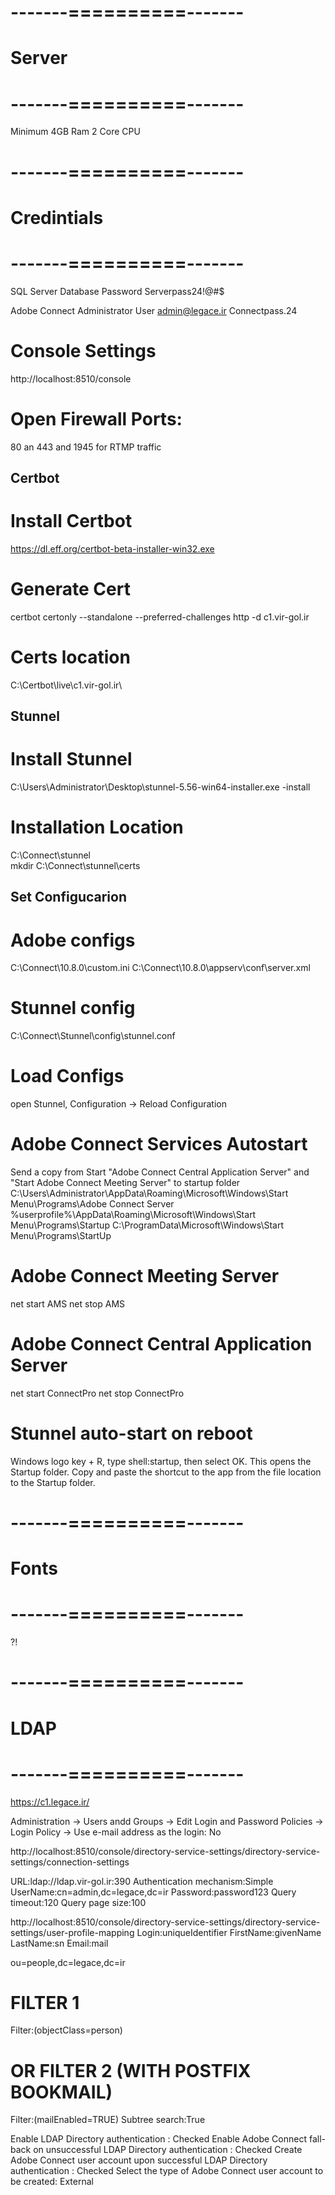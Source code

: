 
# -------==========-------
# Server
# -------==========-------
Minimum
4GB Ram
2 Core CPU
# -------==========-------
# Credintials
# -------==========-------

SQL Server Database Password
Serverpass24!@#$

Adobe Connect Administrator User
admin@legace.ir
Connectpass.24

# Console Settings
http://localhost:8510/console

# Open Firewall Ports:
80 an 443 and 1945 for RTMP traffic 

## Certbot
# Install Certbot 
https://dl.eff.org/certbot-beta-installer-win32.exe
# Generate Cert
certbot certonly --standalone  --preferred-challenges http -d c1.vir-gol.ir
# Certs location
C:\Certbot\live\c1.vir-gol.ir\

## Stunnel
# Install Stunnel
C:\Users\Administrator\Desktop\stunnel-5.56-win64-installer.exe -install
# Installation Location
C:\Connect\stunnel\
mkdir C:\Connect\stunnel\certs
## Set Configucarion
# Adobe configs
C:\Connect\10.8.0\custom.ini
C:\Connect\10.8.0\appserv\conf\server.xml
# Stunnel config
C:\Connect\Stunnel\config\stunnel.conf
# Load Configs
open Stunnel, Configuration -> Reload Configuration


# Adobe Connect Services Autostart
Send a copy from Start "Adobe Connect Central Application Server" and "Start Adobe Connect Meeting Server" to startup folder
C:\Users\Administrator\AppData\Roaming\Microsoft\Windows\Start Menu\Programs\Adobe Connect Server
%userprofile%\AppData\Roaming\Microsoft\Windows\Start Menu\Programs\Startup
C:\ProgramData\Microsoft\Windows\Start Menu\Programs\StartUp

# Adobe Connect Meeting Server
net start AMS
net stop AMS
#  Adobe Connect Central Application Server
net start ConnectPro
net stop ConnectPro

# Stunnel auto-start on reboot
Windows logo key  + R, type shell:startup, then select OK. This opens the Startup folder.
Copy and paste the shortcut to the app from the file location to the Startup folder.

# -------==========-------
# Fonts
# -------==========-------
?!

# -------==========-------
# LDAP
# -------==========-------
https://c1.legace.ir/

Administration -> Users andd Groups -> Edit Login and Password Policies -> Login Policy -> Use e-mail address as the login: No

http://localhost:8510/console/directory-service-settings/directory-service-settings/connection-settings

URL:ldap://ldap.vir-gol.ir:390
Authentication mechanism:Simple
UserName:cn=admin,dc=legace,dc=ir
Password:password123
Query timeout:120
Query page size:100

http://localhost:8510/console/directory-service-settings/directory-service-settings/user-profile-mapping
Login:uniqueIdentifier
FirstName:givenName 
LastName:sn 
Email:mail 

<!-- NetworkLogin:mail -->
ou=people,dc=legace,dc=ir
# FILTER 1
Filter:(objectClass=person) 
# OR FILTER 2 (WITH POSTFIX BOOKMAIL)
Filter:(mailEnabled=TRUE)
Subtree search:True

Enable LDAP Directory authentication : Checked
Enable Adobe Connect fall-back on unsuccessful LDAP Directory authentication : Checked
 Create Adobe Connect user account upon successful LDAP Directory authentication : Checked
Select the type of Adobe Connect user account to be created: External
